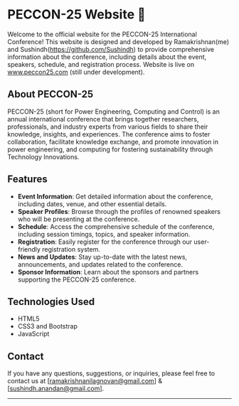 # PECCON-25 Website 🌳

Welcome to the official website for the PECCON-25 International Conference! This website is designed and developed by Ramakrishnan(me) and Sushindh(https://github.com/Sushindh) to provide comprehensive information about the conference, including details about the event, speakers, schedule, and registration process. Website is live on www.peccon25.com (still under development).

## About PECCON-25

PECCON-25 (short for Power Engineering, Computing and Control) is an annual international conference that brings together researchers, professionals, and industry experts from various fields to share their knowledge, insights, and experiences. The conference aims to foster collaboration, facilitate knowledge exchange, and promote innovation in power engineering, and computing for fostering sustainability through Technology Innovations.

## Features

- **Event Information**: Get detailed information about the conference, including dates, venue, and other essential details.
- **Speaker Profiles**: Browse through the profiles of renowned speakers who will be presenting at the conference.
- **Schedule**: Access the comprehensive schedule of the conference, including session timings, topics, and speaker information.
- **Registration**: Easily register for the conference through our user-friendly registration system.
- **News and Updates**: Stay up-to-date with the latest news, announcements, and updates related to the conference.
- **Sponsor Information**: Learn about the sponsors and partners supporting the PECCON-25 conference.

## Technologies Used

- HTML5
- CSS3 and Bootstrap
- JavaScript

## Contact

If you have any questions, suggestions, or inquiries, please feel free to contact us at [ramakrishnanilagnovan@gmail.com] & [sushindh.anandan@gmail.com].

---

